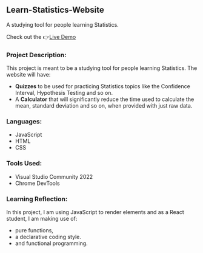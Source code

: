 ## Learn-Statistics-Website
A studying tool for people learning Statistics.

Check out the 👉<a href="https://vusisiya.github.io/Learn-Statistics-Website/">Live Demo<a/> 

### Project Description:
This project is meant to be a studying tool for people learning Statistics. The website will have:

* <strong>Quizzes</strong> to be used for practicing Statistics topics like the Confidence Interval, Hypothesis Testing and so on.
* A <strong>Calculator</strong> that will significantly reduce the time used to calculate the mean, standard deviation and so on, when
provided with just raw data.

### Languages:
* JavaScript
* HTML
* CSS

### Tools Used:
* Visual Studio Community 2022
* Chrome DevTools

### Learning Reflection:
In this project, I am using JavaScript to render elements and as a React student, I am making use of:

* pure functions,
* a declarative coding style.
* and functional programming. 
	
